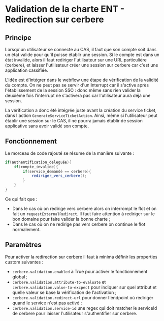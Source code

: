 # Validation de la charte ENT - Redirection sur cerbere

## Principe

Lorsqu'un utilisateur se connecte au CAS, il faut que son compte soit dans un état valide pour qu'il puisse établir une session. Si le compte est dans un état invalide, alors il faut rediriger l'utilisateur sur une URL particulière (cerbere), et laisser l'utilisateur créer une session sur cerbere car c'est une application cassifiée.

L'idée est d'intégrer dans le webflow une étape de vérification de la validité du compte. On ne peut pas se servir d'un Interrupt car il s'active après l'établissement de la session SSO : donc même sans rien valider la deuxième fois l'interrupt ne s'activera pas car l'utilisateur aura déjà une session.

La vérification a donc été intégrée juste avant la création du service ticket, dans l'action `GenerateServiceTicketAction`. Ainsi, même si l'utilisateur peut établir une session sur le CAS, il ne pourra jamais établir de session applicative sans avoir validé son compte.

## Fonctionnement

Le morceau de code rajouté se résume de la manière suivante :

```java
if(authentification_deleguée){
	if(compte_invalide){
		if(service_demandé == cerbere){
			rediriger_vers_cerbere();
		}
	}
}
```

Ce qui fait que  :
- Dans le cas où on redirige vers cerbere alors on interrompt le flot et on fait un `requestExternalRedirect`. Il faut faire attention à rediriger sur le bon domaine pour faire valider la bonne charte ;
- Dans le cas où on ne redirige pas vers cerbere on continue le flot normalement.

## Paramètres

Pour activer la redirection sur cerbere il faut à minima définir les properties custom suivantes :
- `cerbere.validation.enabled` à True pour activer le fonctionnement global ;
- `cerbere.validation.attribute-to-evaluate` et `cerbere.validation.value-to-excpect` pour indiquer sur quel attribut et quelle valeur se base la vérification  de l'activation ;
- `cerbere.validation.redirect-url` pour donner l'endpoint où rediriger quand le service n'est pas activé ;
- `cerbere.validation.service-id` une regex qui doit matcher le serviceId de cerbere pour laisser l'utilisateur s'authentifier sur cerbere.
